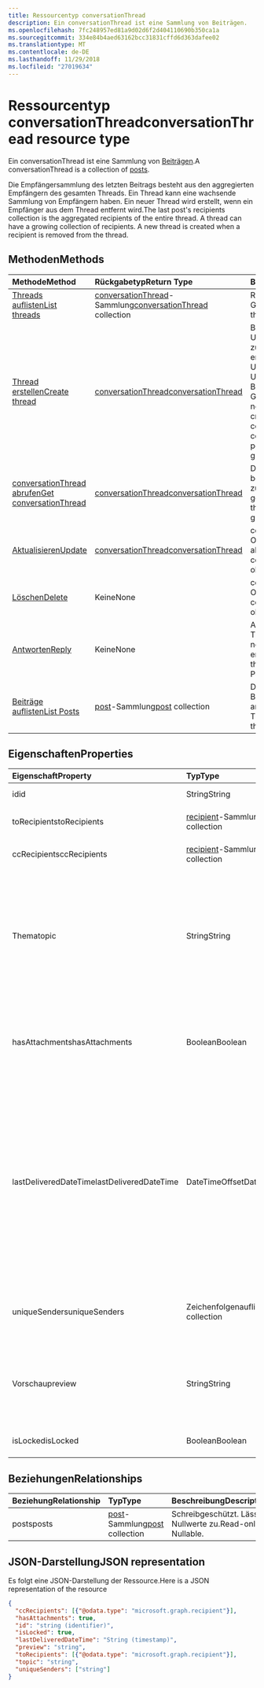 ```yaml
---
title: Ressourcentyp conversationThread
description: Ein conversationThread ist eine Sammlung von Beiträgen.
ms.openlocfilehash: 7fc248957ed81a9d02d6f2d404110690b350ca1a
ms.sourcegitcommit: 334e84b4aed63162bcc31831cffd6d363dafee02
ms.translationtype: MT
ms.contentlocale: de-DE
ms.lasthandoff: 11/29/2018
ms.locfileid: "27019634"
---
```

# <a name="conversationthread-resource-type"></a><span data-ttu-id="bceb6-103">Ressourcentyp conversationThread</span><span class="sxs-lookup"><span data-stu-id="bceb6-103">conversationThread resource type</span></span>
<span data-ttu-id="bceb6-104">Ein conversationThread ist eine Sammlung von [Beiträgen](post.md).</span><span class="sxs-lookup"><span data-stu-id="bceb6-104">A conversationThread is a collection of [posts](post.md).</span></span>

<span data-ttu-id="bceb6-p101">Die Empfängersammlung des letzten Beitrags besteht aus den aggregierten Empfängern des gesamten Threads. Ein Thread kann eine wachsende Sammlung von Empfängern haben. Ein neuer Thread wird erstellt, wenn ein Empfänger aus dem Thread entfernt wird.</span><span class="sxs-lookup"><span data-stu-id="bceb6-p101">The last post's recipients collection is the aggregated recipients of the entire thread. A thread can have a growing collection of recipients. A new thread is created when a recipient is removed from the thread.</span></span>

## <a name="methods"></a><span data-ttu-id="bceb6-108">Methoden</span><span class="sxs-lookup"><span data-stu-id="bceb6-108">Methods</span></span>

| <span data-ttu-id="bceb6-109">Methode</span><span class="sxs-lookup"><span data-stu-id="bceb6-109">Method</span></span>       | <span data-ttu-id="bceb6-110">Rückgabetyp</span><span class="sxs-lookup"><span data-stu-id="bceb6-110">Return Type</span></span>  |<span data-ttu-id="bceb6-111">Beschreibung</span><span class="sxs-lookup"><span data-stu-id="bceb6-111">Description</span></span>|
|:---------------|:--------|:----------|
|[<span data-ttu-id="bceb6-112">Threads auflisten</span><span class="sxs-lookup"><span data-stu-id="bceb6-112">List threads</span></span>](../api/group-list-threads.md) | <span data-ttu-id="bceb6-113">[conversationThread](conversationthread.md)-Sammlung</span><span class="sxs-lookup"><span data-stu-id="bceb6-113">[conversationThread](conversationthread.md) collection</span></span> |<span data-ttu-id="bceb6-114">Ruft alle Threads einer Gruppe ab.</span><span class="sxs-lookup"><span data-stu-id="bceb6-114">Get all the threads of a group.</span></span>|
|[<span data-ttu-id="bceb6-115">Thread erstellen</span><span class="sxs-lookup"><span data-stu-id="bceb6-115">Create thread</span></span>](../api/group-post-threads.md) | [<span data-ttu-id="bceb6-116">conversationThread</span><span class="sxs-lookup"><span data-stu-id="bceb6-116">conversationThread</span></span>](conversationthread.md) |<span data-ttu-id="bceb6-p102">Beginnt eine neue Unterhaltung, indem zunächst ein Thread erstellt wird. Eine neue Unterhaltung, Unterhaltungsthreads und Beiträge werden in der Gruppe erstellt.</span><span class="sxs-lookup"><span data-stu-id="bceb6-p102">Start a new conversation by first creating a thread. A new conversation, conversation thread, and post are created in the group.</span></span>|
|[<span data-ttu-id="bceb6-119">conversationThread abrufen</span><span class="sxs-lookup"><span data-stu-id="bceb6-119">Get conversationThread</span></span>](../api/conversationthread-get.md) | [<span data-ttu-id="bceb6-120">conversationThread</span><span class="sxs-lookup"><span data-stu-id="bceb6-120">conversationThread</span></span>](conversationthread.md) |<span data-ttu-id="bceb6-121">Dient zum Abrufen eines bestimmten Threads, der zu einer Gruppe gehört.</span><span class="sxs-lookup"><span data-stu-id="bceb6-121">Get a specific thread that belongs to a group.</span></span> |
|[<span data-ttu-id="bceb6-122">Aktualisieren</span><span class="sxs-lookup"><span data-stu-id="bceb6-122">Update</span></span>](../api/conversationthread-update.md) | [<span data-ttu-id="bceb6-123">conversationThread</span><span class="sxs-lookup"><span data-stu-id="bceb6-123">conversationThread</span></span>](conversationthread.md)  |<span data-ttu-id="bceb6-124">conversationThread-Objekt aktualisieren.</span><span class="sxs-lookup"><span data-stu-id="bceb6-124">Update conversationThread object.</span></span> |
|[<span data-ttu-id="bceb6-125">Löschen</span><span class="sxs-lookup"><span data-stu-id="bceb6-125">Delete</span></span>](../api/conversationthread-delete.md) | <span data-ttu-id="bceb6-126">Keine</span><span class="sxs-lookup"><span data-stu-id="bceb6-126">None</span></span> |<span data-ttu-id="bceb6-127">conversationThread-Objekt löschen.</span><span class="sxs-lookup"><span data-stu-id="bceb6-127">Delete conversationThread object.</span></span> |
|[<span data-ttu-id="bceb6-128">Antworten</span><span class="sxs-lookup"><span data-stu-id="bceb6-128">Reply</span></span>](../api/conversationthread-reply.md)|<span data-ttu-id="bceb6-129">Keine</span><span class="sxs-lookup"><span data-stu-id="bceb6-129">None</span></span>|<span data-ttu-id="bceb6-130">Antworten Sie auf diesen Thread, indem Sie eine neue Beitragsentität erstellen.</span><span class="sxs-lookup"><span data-stu-id="bceb6-130">Reply to this thread by creating a new Post entity.</span></span>|
|[<span data-ttu-id="bceb6-131">Beiträge auflisten</span><span class="sxs-lookup"><span data-stu-id="bceb6-131">List Posts</span></span>](../api/conversationthread-list-posts.md) |<span data-ttu-id="bceb6-132">[post](post.md)-Sammlung</span><span class="sxs-lookup"><span data-stu-id="bceb6-132">[post](post.md) collection</span></span>| <span data-ttu-id="bceb6-133">Dient zum Abrufen der Beiträge des angegebenen Threads.</span><span class="sxs-lookup"><span data-stu-id="bceb6-133">Get the posts of the specified thread.</span></span> |

## <a name="properties"></a><span data-ttu-id="bceb6-134">Eigenschaften</span><span class="sxs-lookup"><span data-stu-id="bceb6-134">Properties</span></span>
| <span data-ttu-id="bceb6-135">Eigenschaft</span><span class="sxs-lookup"><span data-stu-id="bceb6-135">Property</span></span>     | <span data-ttu-id="bceb6-136">Typ</span><span class="sxs-lookup"><span data-stu-id="bceb6-136">Type</span></span>   |<span data-ttu-id="bceb6-137">Beschreibung</span><span class="sxs-lookup"><span data-stu-id="bceb6-137">Description</span></span>|
|:---------------|:--------|:----------|
|<span data-ttu-id="bceb6-138">id</span><span class="sxs-lookup"><span data-stu-id="bceb6-138">id</span></span>|<span data-ttu-id="bceb6-139">String</span><span class="sxs-lookup"><span data-stu-id="bceb6-139">String</span></span>| <span data-ttu-id="bceb6-140">Schreibgeschützt.</span><span class="sxs-lookup"><span data-stu-id="bceb6-140">Read-only.</span></span>|
|<span data-ttu-id="bceb6-141">toRecipients</span><span class="sxs-lookup"><span data-stu-id="bceb6-141">toRecipients</span></span>|<span data-ttu-id="bceb6-142">[recipient](recipient.md)-Sammlung</span><span class="sxs-lookup"><span data-stu-id="bceb6-142">[recipient](recipient.md) collection</span></span>|<span data-ttu-id="bceb6-143">Die An:-Empfänger des Threads.</span><span class="sxs-lookup"><span data-stu-id="bceb6-143">The To: recipients for the thread.</span></span>|
|<span data-ttu-id="bceb6-144">ccRecipients</span><span class="sxs-lookup"><span data-stu-id="bceb6-144">ccRecipients</span></span>|<span data-ttu-id="bceb6-145">[recipient](recipient.md)-Sammlung</span><span class="sxs-lookup"><span data-stu-id="bceb6-145">[recipient](recipient.md) collection</span></span>|<span data-ttu-id="bceb6-146">Die Cc:-Empfänger des Threads.</span><span class="sxs-lookup"><span data-stu-id="bceb6-146">The Cc: recipients for the thread.</span></span>|
|<span data-ttu-id="bceb6-147">Thema</span><span class="sxs-lookup"><span data-stu-id="bceb6-147">topic</span></span>|<span data-ttu-id="bceb6-148">String</span><span class="sxs-lookup"><span data-stu-id="bceb6-148">String</span></span>|<span data-ttu-id="bceb6-p103">Das Thema der Unterhaltung. Diese Eigenschaft kann festgelegt werden, wenn die Unterhaltung erstellt wird, sie kann jedoch nicht aktualisiert werden.</span><span class="sxs-lookup"><span data-stu-id="bceb6-p103">The topic of the conversation. This property can be set when the conversation is created, but it cannot be updated.</span></span>||
|<span data-ttu-id="bceb6-151">hasAttachments</span><span class="sxs-lookup"><span data-stu-id="bceb6-151">hasAttachments</span></span>|<span data-ttu-id="bceb6-152">Boolean</span><span class="sxs-lookup"><span data-stu-id="bceb6-152">Boolean</span></span>|<span data-ttu-id="bceb6-153">Gibt an, ob einer der Beiträge innerhalb dieses Threads über mindestens eine Anlage verfügt.</span><span class="sxs-lookup"><span data-stu-id="bceb6-153">Indicates whether any of the posts within this thread has at least one attachment.</span></span>|
|<span data-ttu-id="bceb6-154">lastDeliveredDateTime</span><span class="sxs-lookup"><span data-stu-id="bceb6-154">lastDeliveredDateTime</span></span>|<span data-ttu-id="bceb6-155">DateTimeOffset</span><span class="sxs-lookup"><span data-stu-id="bceb6-155">DateTimeOffset</span></span>|<span data-ttu-id="bceb6-p104">Der Timestamp-Typ stellt die Datums- und Uhrzeitinformationen mithilfe des ISO 8601-Formats dar und wird immer in UTC-Zeit angegeben. Mitternacht UTC-Zeit am 1. Januar 2014 würde z. B. wie folgt aussehen: `'2014-01-01T00:00:00Z'`</span><span class="sxs-lookup"><span data-stu-id="bceb6-p104">The Timestamp type represents date and time information using ISO 8601 format and is always in UTC time. For example, midnight UTC on Jan 1, 2014 would look like this: `'2014-01-01T00:00:00Z'`</span></span>|
|<span data-ttu-id="bceb6-158">uniqueSenders</span><span class="sxs-lookup"><span data-stu-id="bceb6-158">uniqueSenders</span></span>|<span data-ttu-id="bceb6-159">Zeichenfolgenauflistung</span><span class="sxs-lookup"><span data-stu-id="bceb6-159">String collection</span></span>|<span data-ttu-id="bceb6-160">Alle Benutzer, die eine Nachricht an diesen Thread gesendet haben.</span><span class="sxs-lookup"><span data-stu-id="bceb6-160">All the users that sent a message to this thread.</span></span>|
|<span data-ttu-id="bceb6-161">Vorschau</span><span class="sxs-lookup"><span data-stu-id="bceb6-161">preview</span></span>|<span data-ttu-id="bceb6-162">String</span><span class="sxs-lookup"><span data-stu-id="bceb6-162">String</span></span>|<span data-ttu-id="bceb6-163">Eine kurze Zusammenfassung aus dem Text des neuesten Beitrags in dieser Unterhaltung.</span><span class="sxs-lookup"><span data-stu-id="bceb6-163">A short summary from the body of the latest post in this converstaion.</span></span>|
|<span data-ttu-id="bceb6-164">isLocked</span><span class="sxs-lookup"><span data-stu-id="bceb6-164">isLocked</span></span>|<span data-ttu-id="bceb6-165">Boolean</span><span class="sxs-lookup"><span data-stu-id="bceb6-165">Boolean</span></span>|<span data-ttu-id="bceb6-166">Zeigt an, ob der Thread gesperrt ist.</span><span class="sxs-lookup"><span data-stu-id="bceb6-166">Indicates if the thread is locked.</span></span>|

## <a name="relationships"></a><span data-ttu-id="bceb6-167">Beziehungen</span><span class="sxs-lookup"><span data-stu-id="bceb6-167">Relationships</span></span>
| <span data-ttu-id="bceb6-168">Beziehung</span><span class="sxs-lookup"><span data-stu-id="bceb6-168">Relationship</span></span> | <span data-ttu-id="bceb6-169">Typ</span><span class="sxs-lookup"><span data-stu-id="bceb6-169">Type</span></span>   |<span data-ttu-id="bceb6-170">Beschreibung</span><span class="sxs-lookup"><span data-stu-id="bceb6-170">Description</span></span>|
|:---------------|:--------|:----------|
|<span data-ttu-id="bceb6-171">posts</span><span class="sxs-lookup"><span data-stu-id="bceb6-171">posts</span></span>|<span data-ttu-id="bceb6-172">[post](post.md)-Sammlung</span><span class="sxs-lookup"><span data-stu-id="bceb6-172">[post](post.md) collection</span></span>| <span data-ttu-id="bceb6-p105">Schreibgeschützt. Lässt Nullwerte zu.</span><span class="sxs-lookup"><span data-stu-id="bceb6-p105">Read-only. Nullable.</span></span>|

## <a name="json-representation"></a><span data-ttu-id="bceb6-175">JSON-Darstellung</span><span class="sxs-lookup"><span data-stu-id="bceb6-175">JSON representation</span></span>

<span data-ttu-id="bceb6-176">Es folgt eine JSON-Darstellung der Ressource.</span><span class="sxs-lookup"><span data-stu-id="bceb6-176">Here is a JSON representation of the resource</span></span>

<!--{
  "blockType": "resource",
  "optionalProperties": [
    "posts"
  ],
  "keyProperty": "id",
  "baseType": "microsoft.graph.entity",
  "@odata.type": "microsoft.graph.conversationThread",
  "@odata.annotations": [
    {
      "property": "posts",
      "capabilities": {
        "changeTracking": false,
        "deletable": false,
        "insertable": false,
        "searchable": false,
        "updatable": false
      }
    }
  ]
}-->

```json
{
  "ccRecipients": [{"@odata.type": "microsoft.graph.recipient"}],
  "hasAttachments": true,
  "id": "string (identifier)",
  "isLocked": true,
  "lastDeliveredDateTime": "String (timestamp)",
  "preview": "string",
  "toRecipients": [{"@odata.type": "microsoft.graph.recipient"}],
  "topic": "string",
  "uniqueSenders": ["string"]
}

```


<!-- uuid: 8fcb5dbc-d5aa-4681-8e31-b001d5168d79
2015-10-25 14:57:30 UTC -->
<!-- {
  "type": "#page.annotation",
  "description": "conversationThread resource",
  "keywords": "",
  "section": "documentation",
  "tocPath": ""
}-->
